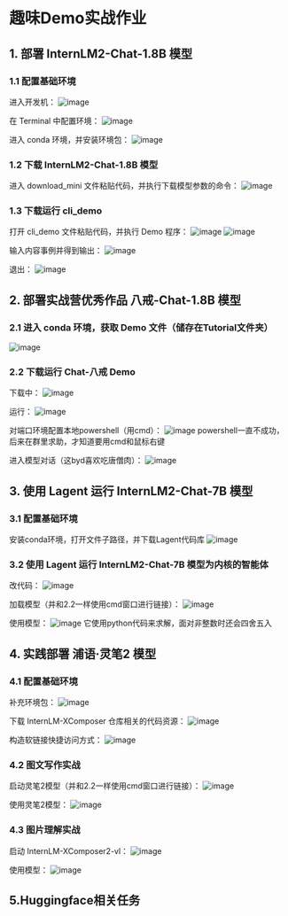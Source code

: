 # 趣味Demo实战作业

## 1. 部署 InternLM2-Chat-1.8B 模型

### 1.1 配置基础环境

进入开发机：
![image](https://github.com/Hajime1235/InternLM/assets/165744158/3a4ff381-cca6-4f80-9359-d232ffaf7db5)

在 Terminal 中配置环境：
![image](https://github.com/Hajime1235/InternLM/assets/165744158/11d92e01-7af5-4a14-8b89-978e5ee6ee5d)

进入 conda 环境，并安装环境包：
![image](https://github.com/Hajime1235/InternLM/assets/165744158/e4f20696-1c62-4fcb-ad7f-b07226356d1b)

### 1.2 下载 InternLM2-Chat-1.8B 模型

进入 download_mini 文件粘贴代码，并执行下载模型参数的命令：
![image](https://github.com/Hajime1235/InternLM/assets/165744158/458f86a0-fd6f-4846-a34d-43a37a941f8e)

### 1.3 下载运行 cli_demo

打开 cli_demo 文件粘贴代码，并执行 Demo 程序：
![image](https://github.com/Hajime1235/InternLM/assets/165744158/8fa01633-e4df-4ae3-b8a2-4f22fa3b7b8b)
![image](https://github.com/Hajime1235/InternLM/assets/165744158/617bba4c-90b8-40b4-bfeb-4f147ca3fb82)

输入内容事例并得到输出：
![image](https://github.com/Hajime1235/InternLM/assets/165744158/dd77d072-89eb-4460-a7fb-85bfcecbd5b4)

退出：
![image](https://github.com/Hajime1235/InternLM/assets/165744158/e17662ca-a817-4a08-9727-9b8750b3323e)


## 2. 部署实战营优秀作品 八戒-Chat-1.8B 模型

### 2.1 进入 conda 环境，获取 Demo 文件（储存在Tutorial文件夹）
![image](https://github.com/Hajime1235/InternLM/assets/165744158/6d816196-4114-4c5a-91ae-3c66e38cc443)

### 2.2 下载运行 Chat-八戒 Demo

下载中：
![image](https://github.com/Hajime1235/InternLM/assets/165744158/b350581a-86ce-4b48-bb4c-ede78d3bb0a2)

运行：
![image](https://github.com/Hajime1235/InternLM/assets/165744158/235419f3-1619-4755-86b7-6a68dde461a9)

对端口环境配置本地powershell（用cmd）：
![image](https://github.com/Hajime1235/InternLM/assets/165744158/c3eb28c0-40e6-4f9e-961a-10bc2bccd98c)
powershell一直不成功，后来在群里求助，才知道要用cmd和鼠标右键

进入模型对话（这byd喜欢吃唐僧肉）：
![image](https://github.com/Hajime1235/InternLM/assets/165744158/7438f32b-ac01-4434-9f27-70615a78b98a)

## 3. 使用 Lagent 运行 InternLM2-Chat-7B 模型

### 3.1 配置基础环境
安装conda环境，打开文件子路径，并下载Lagent代码库
![image](https://github.com/Hajime1235/InternLM/assets/165744158/9f939b5c-22a8-4f51-9e1e-ae92e8edc6c3)

### 3.2 使用 Lagent 运行 InternLM2-Chat-7B 模型为内核的智能体

改代码：
![image](https://github.com/Hajime1235/InternLM/assets/165744158/1cd131b7-27c5-4c95-86fb-e59700931013)

加载模型（并和2.2一样使用cmd窗口进行链接）：
![image](https://github.com/Hajime1235/InternLM/assets/165744158/0308e04a-94b1-4514-93eb-457be20a924e)

使用模型：
![image](https://github.com/Hajime1235/InternLM/assets/165744158/e299b48b-4b62-4e13-96e1-292f8a6c0c51)
它使用python代码来求解，面对非整数时还会四舍五入

## 4. 实践部署 浦语·灵笔2 模型

### 4.1 配置基础环境

补充环境包：
![image](https://github.com/Hajime1235/InternLM/assets/165744158/b842b723-bb0b-43ee-bed1-20fac46445df)

下载 InternLM-XComposer 仓库相关的代码资源：
![image](https://github.com/Hajime1235/InternLM/assets/165744158/10395e6e-439e-429d-bb60-e7ed0ab77f72)


构造软链接快捷访问方式：
![image](https://github.com/Hajime1235/InternLM/assets/165744158/823e5790-3c9d-4550-b79d-bc49c6acbf79)

### 4.2 图文写作实战

启动灵笔2模型（并和2.2一样使用cmd窗口进行链接）：
![image](https://github.com/Hajime1235/InternLM/assets/165744158/09d8fc83-df43-4337-b9c0-14c6a2bb2192)

使用灵笔2模型：
![image](https://github.com/Hajime1235/InternLM/assets/165744158/d690e806-bd00-4443-a2f1-c259051f0e41)


### 4.3 图片理解实战

启动 InternLM-XComposer2-vl：
![image](https://github.com/Hajime1235/InternLM/assets/165744158/ee2844ae-9e21-47c2-9fe0-7dee6e892d6c)

使用模型：
![image](https://github.com/Hajime1235/InternLM/assets/165744158/6e6bf406-ae65-4db8-8e5e-924517ad5401)

## 5.Huggingface相关任务

